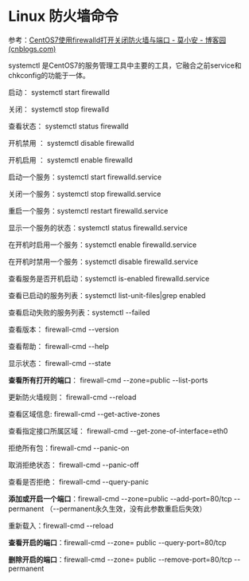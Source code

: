 # Linux 防火墙命令

参考：[CentOS7使用firewalld打开关闭防火墙与端口 - 莫小安 - 博客园 (cnblogs.com)](https://www.cnblogs.com/moxiaoan/p/5683743.html)

systemctl 是CentOS7的服务管理工具中主要的工具，它融合之前service和chkconfig的功能于一体。



启动： systemctl start firewalld

关闭： systemctl stop firewalld

查看状态： systemctl status firewalld 

开机禁用 ： systemctl disable firewalld

开机启用 ： systemctl enable firewalld

启动一个服务：systemctl start firewalld.service

关闭一个服务：systemctl stop firewalld.service

重启一个服务：systemctl restart firewalld.service

显示一个服务的状态：systemctl status firewalld.service

在开机时启用一个服务：systemctl enable firewalld.service

在开机时禁用一个服务：systemctl disable firewalld.service

查看服务是否开机启动：systemctl is-enabled firewalld.service

查看已启动的服务列表：systemctl list-unit-files|grep enabled

查看启动失败的服务列表：systemctl --failed

查看版本： firewall-cmd --version

查看帮助： firewall-cmd --help

显示状态： firewall-cmd --state

**查看所有打开的端口**： firewall-cmd --zone=public --list-ports

更新防火墙规则： firewall-cmd --reload

查看区域信息:  firewall-cmd --get-active-zones

查看指定接口所属区域： firewall-cmd --get-zone-of-interface=eth0

拒绝所有包：firewall-cmd --panic-on

取消拒绝状态： firewall-cmd --panic-off

查看是否拒绝： firewall-cmd --query-panic

**添加或开启一个端口**：firewall-cmd --zone=public --add-port=80/tcp --permanent   （--permanent永久生效，没有此参数重启后失效）

重新载入：firewall-cmd --reload

**查看开启的端口**：firewall-cmd --zone= public --query-port=80/tcp

**删除开启的端口**：firewall-cmd --zone= public --remove-port=80/tcp --permanent

